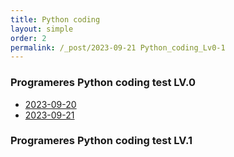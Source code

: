 ```yaml
---
title: Python coding
layout: simple
order: 2
permalink: /_post/2023-09-21 Python_coding_Lv0-1
---
```


### Programeres Python coding test LV.0
- [2023-09-20](https://github.com/Han-Daon/Data_Analytics.git)
- [2023-09-21](/literature/stories/Franz_Kafka/饥饿艺术家)

  


### Programeres Python coding test LV.1

